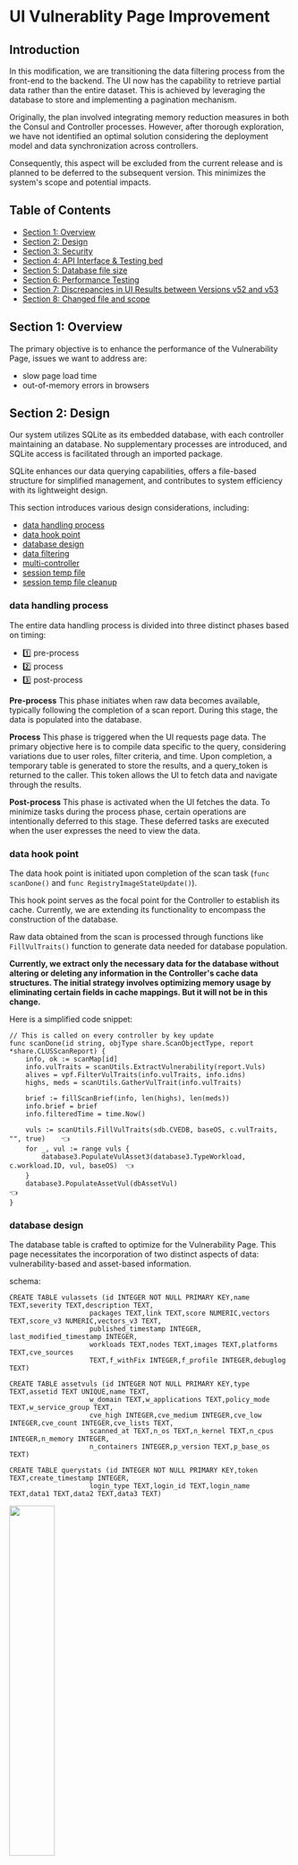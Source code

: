 # UI Vulnerablity Page Improvement

## Introduction
In this modification, we are transitioning the data filtering process from the front-end to the backend. The UI now has the capability to retrieve partial data rather than the entire dataset. This is achieved by leveraging the database to store and implementing a pagination mechanism.

Originally, the plan involved integrating memory reduction measures in both the Consul and Controller processes. However, after thorough exploration, we have not identified an optimal solution considering the deployment model and data synchronization across controllers.

Consequently, this aspect will be excluded from the current release and is planned to be deferred to the subsequent version. This minimizes the system's scope and potential impacts.

## Table of Contents

- [Section 1: Overview](#section-1-overview)
- [Section 2: Design](#section-2-design)
- [Section 3: Security](#section-3-security)
- [Section 4: API Interface & Testing bed](#section-4-api-interface--testing-bed)
- [Section 5: Database file size](#section-5-database-file-size)
- [Section 6: Performance Testing](#section-6-performance-testing)
- [Section 7: Discrepancies in UI Results between Versions v52 and v53](#section-7-discrepancies-in-ui-results-between-versions-v52-and-v53)
- [Section 8: Changed file and scope](#section-8-changed-file-and-scope)

## Section 1: Overview

The primary objective is to enhance the performance of the Vulnerability Page, issues we want to address are:
- slow page load time 
- out-of-memory errors in browsers

## Section 2: Design

Our system utilizes SQLite as its embedded database, with each controller maintaining an database. No supplementary processes are introduced, and SQLite access is facilitated through an imported package. 

SQLite enhances our data querying capabilities, offers a file-based structure for simplified management, and contributes to system efficiency with its lightweight design.

This section introduces various design considerations, including:
- [data handling process](#data-handling-process)
- [data hook point](#data-hook-point)
- [database design](#database-design)
- [data filtering](#data-filtering)
- [multi-controller](#multi-controller)
- [session temp file](#session-temp-file)
- [session temp file cleanup](#session-temp-file-cleanup)

### data handling process

The entire data handling process is divided into three distinct phases based on timing: 
- 1️⃣ pre-process
- 2️⃣ process
- 3️⃣ post-process

<b>Pre-process</b> This phase initiates when raw data becomes available, typically following the completion of a scan report. During this stage, the data is populated into the database.

<b>Process</b> This phase is triggered when the UI requests page data. The primary objective here is to compile data specific to the query, considering variations due to user roles, filter criteria, and time. Upon completion, a temporary table is generated to store the results, and a query_token is returned to the caller. This token allows the UI to fetch data and navigate through the results.

<b>Post-process</b> This phase is activated when the UI fetches the data. To minimize tasks during the process phase, certain operations are intentionally deferred to this stage. These deferred tasks are executed when the user expresses the need to view the data.

### data hook point

The data hook point is initiated upon completion of the scan task (`func scanDone()` and `func RegistryImageStateUpdate()`). 

This hook point serves as the focal point for the Controller to establish its cache. Currently, we are extending its functionality to encompass the construction of the database.

Raw data obtained from the scan is processed through functions like `FillVulTraits()` function to generate data needed for database population. 

<b>Currently, we extract only the necessary data for the database without altering or deleting any information in the Controller's cache data structures. The initial strategy involves optimizing memory usage by eliminating certain fields in cache mappings. But it will not be in this change.</b>

Here is a simplified code snippet:
```
// This is called on every controller by key update
func scanDone(id string, objType share.ScanObjectType, report *share.CLUSScanReport) {
    info, ok := scanMap[id]
    info.vulTraits = scanUtils.ExtractVulnerability(report.Vuls)
    alives = vpf.FilterVulTraits(info.vulTraits, info.idns)
    highs, meds = scanUtils.GatherVulTrait(info.vulTraits)

    brief := fillScanBrief(info, len(highs), len(meds))
    info.brief = brief
    info.filteredTime = time.Now()

    vuls := scanUtils.FillVulTraits(sdb.CVEDB, baseOS, c.vulTraits, "", true)    👈
    for _, vul := range vuls {
        database3.PopulateVulAsset3(database3.TypeWorkload, c.workload.ID, vul, baseOS)  👈
    }
    database3.PopulateAssetVul(dbAssetVul)                                       👈
}
```

### database design

The database table is crafted to optimize for the Vulnerability Page. This page necessitates the incorporation of two distinct aspects of data: vulnerability-based and asset-based information.

schema:
```
CREATE TABLE vulassets (id INTEGER NOT NULL PRIMARY KEY,name TEXT,severity TEXT,description TEXT,
                    packages TEXT,link TEXT,score NUMERIC,vectors TEXT,score_v3 NUMERIC,vectors_v3 TEXT,
                    published_timestamp INTEGER, last_modified_timestamp INTEGER,
                    workloads TEXT,nodes TEXT,images TEXT,platforms TEXT,cve_sources 
                    TEXT,f_withFix INTEGER,f_profile INTEGER,debuglog TEXT)

CREATE TABLE assetvuls (id INTEGER NOT NULL PRIMARY KEY,type TEXT,assetid TEXT UNIQUE,name TEXT,
                    w_domain TEXT,w_applications TEXT,policy_mode TEXT,w_service_group TEXT,
                    cve_high INTEGER,cve_medium INTEGER,cve_low INTEGER,cve_count INTEGER,cve_lists TEXT,
                    scanned_at TEXT,n_os TEXT,n_kernel TEXT,n_cpus INTEGER,n_memory INTEGER,
                    n_containers INTEGER,p_version TEXT,p_base_os TEXT)

CREATE TABLE querystats (id INTEGER NOT NULL PRIMARY KEY,token TEXT,create_timestamp INTEGER,
                    login_type TEXT,login_id TEXT,login_name TEXT,data1 TEXT,data2 TEXT,data3 TEXT)

```

<p align="left">
<img src="./materials/db-tables.png" width="40%">
</p>


### data filtering 

Within the backend, it replicate all query logic initially embedded in the front-end. This process entails translating queries received from the UI into the relevant SQL queries. 

In the current version, I prioritizes adopting direct SQL execution if the query can be seamlessly accomplished in SQL. However, if this is not feasible due to complexity or table design constraints, the system implements the necessary filtering logic in the Golang code.

The schema design encompasses considerations such as normalization levels, data modification patterns, and maintainability. In this version, I have opted for a relatively straightforward model, acknowledging the complexity of certain data and logic aspects, such as namespace checking in user roles, which is challenging to map directly. I find it more preferable to retain such logic within the Golang code and maintain it in a centralized location.

Given the context, I didn't use ORM tool to facilitate the interaction between a database and the application code by abstracting the database interactions. 

<p align="left">
<img src="./materials/ui-query.png" width="85%">
</p>

I use a package `goqu` to construct SQL statement. Refer to [goqu](https://github.com/doug-martin/goqu) for details. 

The following code snippets demonstrate the construction of SQL statements by incorporating user-provided filters.

<b>statement we need</b>
```
SELECT "assetid", "name", "w_domain", "w_applications", "policy_mode", "w_service_group", "cve_high", 
    "cve_medium", "cve_low", "cve_lists", "scanned_at" FROM "assetvuls"
    WHERE (("type" = 'workload') AND ("assetid" IN ('7a70...','286b9...'))
    AND (("w_domain" LIKE '%kube-system%') OR ("w_domain" LIKE '%default%')))
```

code snippets to generate the statement:
```
func getWorkloadAssetView(allowed map[string]utils.Set, vulMap map[string]*DbVulAsset, queryFilter *VulQueryFilter) {
	records := make([]*api.RESTWorkloadAssetView, 0)

	columns := []interface{}{"assetid", "name", "w_domain", "w_applications", "policy_mode", "w_service_group",
							"cve_high", "cve_medium", "cve_low", "cve_lists", "scanned_at"}

	dialect := goqu.Dialect("sqlite3")

	allowedWorkloads := allowed["workloads"].ToStringSlice()
	statement, args, _ := dialect.From("assetvuls").Select(columns...)
                                 .Where(buildWhereClauseForWorkload(allowedWorkloads, queryFilter.Filters))
                                .Prepared(true).ToSQL()

	rows, err := dbHandle.Query(statement, args...)


func buildWhereClauseForWorkload(allowedID []string, queryFilter *api.VulQueryFilterViewModel) exp.ExpressionList {
    part1_assetType := goqu.Ex{
        "type": "workload",
    }

    if queryFilter.MatchType4Ns == "equals" {
        part3_domain_equals = goqu.Ex{
            "w_domain": queryFilter.SelectedDomains,
        }
    } else if queryFilter.MatchType4Ns == "contains" {

        for _, d := range queryFilter.SelectedDomains {
            domain_contains = append(domain_contains, goqu.C("w_domain").Like(fmt.Sprintf("%%%s%%", d)))
        }
    }
    ...
    return goqu.And(part1_assetType, part2_allowed,
		part3_domain_equals, goqu.Or(domain_contains...),
		part_service_equal, goqu.Or(part_service_contains...),
		part_container_equal, goqu.Or(part_container_contains...))

```

### multi-controller

Given that each controller operates independently and the database (it's embedded to the Controller process) is not shared, an essential mechanism is required to enable other controllers to construct the same session temporary table. 

To achieve this, a request containing user roles, advanced filters, and query_token is written to Consul. This action serves as a signal to inform other controllers. Subsequently, these controllers can utilize the provided query_token to serve requests at a later stage.

<b>Consul</b>
```
object/config/querysession/mm_fc0570a6e925
object/config/querysession/mm_fd3d6d6a87e9
```

<b>sample data</b>
```
{
    "QueryToken": "fe40e88abbf5",
    "UserAccess": {
        "Op": "write",
        "Roles": {
            "": "admin"
        },
        "WRoles": {},
        "ApiCategoryID": 5,
        "RequiredPermissions": 524360,
        "BoostPermissions": 0
    },
    "Filters": {
        "packageType": "all",
        "severityType": "all",
        "scoreType": "v3",
        ...
    }
}
```

### session temp file 

To optimize performance during the process phase, the system employs a strategic approach. The session temporary table is initially written to a memory-based database to promptly fulfill first few initial requests. 

Concurrently, in the background, a file-based database is created. Once the file-based table has been successfully created, the memory-based table is deleted. This dual-step process effectively balances the imperative for rapid response times.

The temporary files are stored in the /tmp folder, and the system will automatically clean up these files upon the deletion of the session.

```
/tmp # ls -l
total 85424
-rw-r--r--    1 root     root         12288 Dec 19 04:39 cvedb.db
drwxr-xr-x    4 root     root          4096 Dec 18 20:28 neuvector
-rw-r--r--    1 root     root      10735616 Dec 19 05:49 vulasset.db
-rw-r--r--    1 root     root            15 Dec 19 05:45 ready
-rw-r--r--    1 root     root      10952704 Dec 19 05:07 tmp_session_11ca60087b27   👈
-rw-r--r--    1 root     root      10960896 Dec 19 05:40 tmp_session_25b56e99571a
-rw-r--r--    1 root     root      10952704 Dec 19 05:03 tmp_session_2bcf783a6430
-rw-r--r--    1 root     root      10952704 Dec 19 05:06 tmp_session_98dc06906d30
-rw-r--r--    1 root     root      10960896 Dec 19 05:40 tmp_session_a4623fbb0844
```

### session temp file cleanup

Given the dynamic nature of query results, the system employs session temporary tables for storage. Typically, a new session is unnecessary when users perform subsequent queries, such as changing filter criteria. 

To streamline resource usage, a maximum of 10 queries per user and 2 for apikey is kept. This limitation ensures that older sessions, which are no longer needed, are systematically cleaned up. 

In the event of reaching the query limit, the earliest query will be automatically removed, and the associated token unavailable.
When an expired token is utilized, the backend will respond with a specific error code.
```
const RESTErrInvalidQueryToken int = 53

Invalid or expired query token
```


## Section 3: Security

### SQL Injection prevention

The code uses parameterized queries, also known as prepared statements, as a best practice for writing SQL queries. 

This approach treats user input and other variables as parameters rather than integral parts of the SQL statement. By doing so, the system mitigates the risk of SQL injection attacks and ensures a more secure interaction with the database.

Here is some code snippet:

```
func GetAssetVulByAssetID(assetID string) (*DbAssetVul, error) {
	dialect := goqu.Dialect("sqlite3")
	statement, args, _ := dialect.From(Table_assetvuls)
                                 .Select("id")
                                 .Where(goqu.C("assetid").Eq(assetID))
                                 .Prepared(true)    👈
                                 .ToSQL()

	rows, err := dbHandle.Query(statement, args...) 👈
	if err != nil {
		return nil, err
	}
	defer rows.Close()

```

### File location

The database file is regenerated each time the Controller process starts under the `/tmp` folder. This recreation occurs without any modifications to the Kubernetes manifest. 

```
/ # cd /tmp/
/tmp # ls -l
total 61764
drwxr-xr-x    4 root     root          4096 Dec 10 00:55 neuvector
-rw-r--r--    1 root     root      63221760 Dec 18 00:09 vulasset.db    👈
-rw-r--r--    1 root     root            15 Dec 17 21:14 ready
/tmp #
```

## Section 4: API Interface & Testing bed 

Please see [API.md](./API.md)

## Section 5: Database file size

### Database File Size
In an environment with 10,000 workloads and encompassing 5,000 distinct CVEs, the database file size is approximately 84MB.  

In a scenario with 20,000 workloads and 13,000 CVEs, the database file size increases to around 161MB.  

Each individual asset is associated with 18 CVEs.

### Session Temporary File Size
For each new query, a temporary database file is generated. Each user is allowed a maximum of 10 concurrent queries, while an API Key can perform up to 2 queries. The size of the temporary file is depend on the applied filter.

## Section 6: Performance Testing
To activate this functionality, follow these steps to add an environment variable in the Controller deployment manifest:
```
      containers:
      - env:
        - name: TELEMETRY_NEUVECTOR_EP  👈
          value: http://10.1.45.41/dbperftest  👈
```

To generate dummy data, initiate a POST call to the `/v1/vulasset` endpoint with the following URL parameters:

```
createdummyasset = 1    // Set to 1 to create dummy data
howmany_cve             // Number of CVEs to generate   ❌ obsolete  // no longer valid. (2024/11/23)
howmany_asset           // Number of assets to generate
howmany_cve_per_asset   // Number of CVEs per asset

example:
v1/vulasset?createdummyasset=1&howmany_asset=10000&howmany_cve_per_asset=18
```

In above example, the system will create 10000 workload assets, and allocate 18 CVEs to each asset randomly selected from the CVE database.

[❌ obsolete] this part is no longer needed. You only need to have the environment variable TELEMETRY_NEUVECTOR_EP set  
After generating the dataset, when querying using the GET `/v1/vulasset` endpoint, ensure to include a special URL parameter `perftest=1` in your request to the Controller. This instructs the Controller to treat the data as real Kubernetes workload. Since these data are not actual Kubernetes workloads, the Controller requires this flag to recognize and process them correctly. Include the special flag in your query for the proper handling of the generated data.

### curl examples 

1️⃣ To create dummy data
```
curl -X POST -k -H "Content-Type: application/json" -H "X-Auth-Token: $TOKEN" "https://$K8sNodeIP:$ControllerSvcPORT/v1/vulasset?createdummyasset=1&howmany_asset=10000&howmany_cve_per_asset=18"
```

Creating dummy data is a time-consuming task; in this example, it took 10 minutes to complete.

2️⃣ To make a query session, adding `debug=1` flag to show perf data

**Request**
```
    curl -X POST -k -H "Content-Type: application/json" -H "X-Auth-Token: $TOKEN" "https://$K8sNodeIP:$ControllerSvcPORT/v1/vulasset?debug=1&perftest=1"

    where
    debug=1    // show performance data in debug_perf_stats
    perftest=1 // force Controller to treat dummy data as real assets  // ❌ obsolete, no needed
```

**Response**
```
    {
        "debug_perf_stats": [  
            "1/4, get allowed resources, workloads_count=1059, took=4.523154ms",  👈
            "2/4, get filtered vulasset from db, took=965.762803ms",
            "3/4, get summary top_image and top_node, took=1.016074ms",
            "4/4, populate result to tmp session table, took=285.614299ms"
        ],
        "query_token": "4d8e8a2b6cea",  👈 (You will need carry this token to fetch the data, see next example)
        ...
    }

    In 1/4, you'll notice that workloads_count is set to 1059. This indicates that the query encompasses a total of 1059 workloads.
```


3️⃣ To fetch data from an existing query session, ading `debug=1` flag to show perf data in `debug_perf_stats`

**Request**
```
    QTOKEN={the query token returned by the POST /v1/vulasset}
    curl -k -H "Content-Type: application/json" -H "X-Auth-Token: $TOKEN" "https://$K8sNodeIP:$ControllerSvcPORT/v1/vulasset?token=$QTOKEN&debug=1"
 
    where
    debug=1    // see the performance data in debug_perf_stats
```

**Response**
```
  "debug_perf_stats": [     👈
    "1/2: get 100 vuls from session (file=1), took=161.190032ms",
    "2/2, get asset meta, took=2.678296ms",
    "mem tables: [tmp_session_bae394840b82]"
  ],
```
## Section 7: Discrepancies in UI Results between Versions v52 and v53

When utilizing a score-based filter for vulnerabilities, specifically by selecting a score range such as 8-10, you may observe differences in output between versions v52 and v53.

Here is an example:
```
in advanced filter, we search score(v3) with range 8 to 10.

- In v5.2.4 UI, CVE-2017-0603 has a score of 7.8, so it's fit in the query. 
- In v5.3 UI, for the same CVE-2017-0603, its score is 8.1, making it compliant with the query.
```

### Query filter
<p align="left">
<img src="./materials/query_inconsistent_ui.png" width="60%">
</p>

### Record in v5.2.4
<p align="left">
<img src="./materials/query_inconsistent1.png" width="60%">
</p>

### Record in v5.3
<p align="left">
<img src="./materials/query_inconsistent2.png" width="60%">
</p>

The reason behind this inconsistent behavior lies in the fact that a single CVE can have multiple entries in the CVE-DB, typically distinguished by a combination like cve+os+os_ver serving as the key. Different entries may possess distinct score and link information. This variability is a result of the order of data processing, leading to inconsistencies.

An example of multiple entries for `CVE-2015-8865`, where we have the following entries:
```
    ubuntu:CVE-2015-8865
    upstream:CVE-2015-8865
    CVE-2015-8865
    centos:CVE-2015-8865
    debian:CVE-2015-8865
```

A jira case was created to track this - https://jira.suse.com/browse/NVSHAS-8618

Data structure in scannerDB   
<p align="left">
<img src="./materials/scannerDB.png" width="80%">
</p>


## Section 8: Changed file and scope

PR - https://github.com/neuvector/neuvector/pull/1142